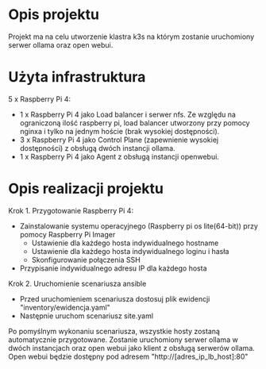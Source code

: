 # Opis projektu

Projekt ma na celu utworzenie klastra k3s na którym zostanie uruchomiony serwer ollama oraz open webui.

# Użyta infrastruktura

5 x Raspberry Pi 4:
  - 1 x Raspberry Pi 4 jako Load balancer i serwer nfs. Ze względu na ograniczoną ilość raspberry pi, load balancer utworzony przy pomocy nginxa i tylko na jednym hoście (brak wysokiej dostępności).
  - 3 x Raspberry Pi 4 jako Control Plane (zapewnienie wysokiej dostępności) z obsługą dwóch instancji ollama.
  - 1 x Raspberry Pi 4 jako Agent z obsługą instancji openwebui.

# Opis realizacji projektu

Krok 1. Przygotowanie Raspberry Pi 4:
  - Zainstalowanie systemu operacyjnego (Raspberry pi os lite(64-bit)) przy pomocy Raspberry Pi Imager
    - Ustawienie dla każdego hosta indywidualnego hostname
    - Ustawienie dla każdego hosta indywidualnego loginu i hasła
    - Skonfigurowanie połączenia SSH
  - Przypisanie indywidualnego adresu IP dla każdego hosta

Krok 2. Uruchomienie scenariusza ansible
  - Przed uruchomieniem scenariusza dostosuj plik ewidencji "inventory/ewidencja.yaml"
  - Następnie uruchom scenariusz site.yaml

Po pomyślnym wykonaniu scenariusza, wszystkie hosty zostaną automatycznie przygotowane.
Zostanie uruchomiony serwer ollama w dwóch instancjach oraz open webui jako klient z obsługą serwerów ollama.
Open webui będzie dostępny pod adresem "http://[adres_ip_lb_host]:80"